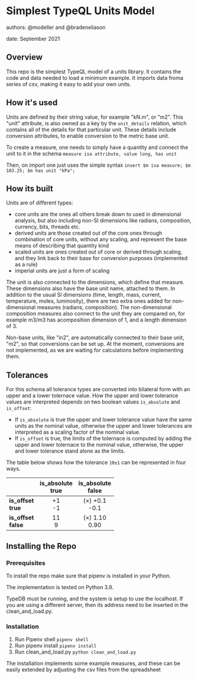 # Simplest TypeQL Units Model
authors: @modeller and @bradeneliason

date: September 2021

## Overview
This repo is the simplest TypeQL model of a units library. It contains the code and data needed to load a minimum example. It imports data froma series of csv, making it easy to add your own units.

## How it's used
Units are defined by their string value, for example "kN.m", or "m2". This "unit" attribute, is also owned as a key by the ```unit_details``` relation, which contains all of the details for that particular unit. These details include conversion attributes, to enable conversion to the metric base unit. 

To create a measure, one needs to simply have a quantity and connect the unit to it in the schema
```measure isa attribute, value long, has unit```

Then, on import one just uses the simple syntax
```insert $m isa measure; $m 103.25; $m has unit "kPa";```

## How its built
Units are of different types:
- core units are the ones all others break down to used in dimensional analysis, but also including non-SI dimensions like radians, composition, currency, bits, threads etc.
- derived units are those created out of the core ones through combination of core units, without any scaling, and represent the base means of describing that quantity kind
- scaled units are ones created out of core or derived through scaling, and they link back to their base for conversion purposes (implemented as a rule)
- imperial units are just a form of scaling

The unit is also connected to the dimensions, which define that measure. These dimensions also have the base unit name, attached to them. In addition to the usual SI dimensions (time, length, mass, current, temperature, moles, luminosity), there are two extra ones added for non-dimensional measures (radians, composition). The non-dimensional composition measures also connect to the unit they are compared on, for example m3/m3 has acomposition dimension of 1, and a length dimension of 3.

Non-base units, like "in2", are automatically connected to their base unit, "m2", so that conversions can be set up. At the moment, conversions are not implemented, as we are waiting for calculations before implementing them.

## Tolerances

For this schema all tolerance types are converted into bilateral form with an upper and a lower tolernace value. How the upper and lower tolerance values are interpreted depends on two boolean values `is_absolute` and `is_offset`:
 - If `is_absolute` is true the upper and lower tolerance value have the same units as the nominal value, otherwise the upper and lower tolerances are interpreted as a scaling factor of the nominal value. 
 - If `is_offset` is true, the limits of the tolernace is computed by adding the upper and lower tolernace to the nominal value, otherwise, the upper and lower tolerance stand alone as the limits. 

The table below shows how the tolerance `10±1` can be represented in four ways. 

|                         | **is_absolute<br>true** | **is_absolute<br>false** |
|-------------------------|:-----------------------:|:------------------------:|
| **is_offset<br>true**   | +1 <br> -1              | (×) +0.1 <br> -0.1       |
| **is_offset<br>false**  | 11 <br> 9               | (×) 1.10 <br> 0.90       |

## Installing the Repo

### Prerequisites
To install the repo make sure that pipenv is installed in your Python. 

The implementation is tested on Python 3.8.

TypeDB must be running, and the system is setup to use the localhost. If you are using a different server, then its address need to be inserted in the clean_and_load.py.

### Installation
1. Run Pipenv shell
```pipenv shell```
2. Run pipenv install
```pipenv install```
3. Run clean_and_load.py
```python clean_and_load.py```

The installation implements some example measures, and these can be easily extended by adjusting the csv files from the spreadsheet
